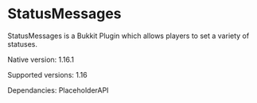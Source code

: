 # StatusMessages
StatusMessages is a Bukkit Plugin which allows players to set a variety of statuses.

Native version: 1.16.1

Supported versions: 1.16

Dependancies: PlaceholderAPI
